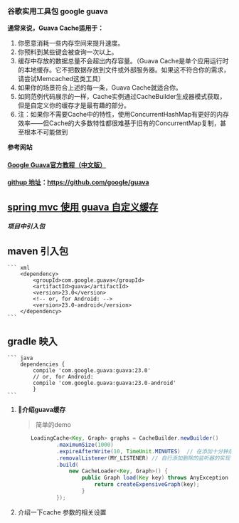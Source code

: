 ### 谷歌实用工具包 google guava 

**通常来说，Guava Cache适用于：**
1. 你愿意消耗一些内存空间来提升速度。
2. 你预料到某些键会被查询一次以上。
3. 缓存中存放的数据总量不会超出内存容量。（Guava Cache是单个应用运行时的本地缓存。它不把数据存放到文件或外部服务器。如果这不符合你的需求，请尝试Memcached这类工具）
4. 如果你的场景符合上述的每一条，Guava Cache就适合你。
5. 如同范例代码展示的一样，Cache实例通过CacheBuilder生成器模式获取，但是自定义你的缓存才是最有趣的部分。
6. 注：如果你不需要Cache中的特性，使用ConcurrentHashMap有更好的内存效率——但Cache的大多数特性都很难基于旧有的ConcurrentMap复制，甚至根本不可能做到

**参考网站**

#### [Google Guava官方教程（中文版）](http://ifeve.com/google-guava/)

#### [githup 地址](https://github.com/google/guava)：https://github.com/google/guava

## [spring mvc 使用 guava 自定义缓存](http://www.cnblogs.com/gongxijun/p/5781108.html)
##### 项目中引入包

maven 引入包
----

    ``` xml
        <dependency>
            <groupId>com.google.guava</groupId>
            <artifactId>guava</artifactId>
            <version>23.0</version>
            <!-- or, for Android: -->
            <version>23.0-android</version>
        </dependency>
    ```

gradle 映入
----

    ``` java
        dependencies {
            compile 'com.google.guava:guava:23.0'
            // or, for Android:
            compile 'com.google.guava:guava:23.0-android'
            }
    ```

1. **介绍guava缓存**

    > 简单的demo

    ``` java
        LoadingCache<Key, Graph> graphs = CacheBuilder.newBuilder()
                .maximumSize(1000)
                .expireAfterWrite(10, TimeUnit.MINUTES)  // 在添加十分钟后删除缓存
                .removalListener(MY_LISTENER) // 自行添加删除的监听器的实现
                .build(
                    new CacheLoader<Key, Graph>() {
                        public Graph load(Key key) throws AnyException {
                            return createExpensiveGraph(key);
                        }
                });
    ```

2. 介绍一下cache 参数的相关设置

